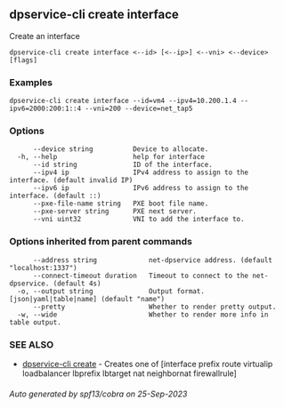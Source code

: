 ## dpservice-cli create interface

Create an interface

```
dpservice-cli create interface <--id> [<--ip>] <--vni> <--device> [flags]
```

### Examples

```
dpservice-cli create interface --id=vm4 --ipv4=10.200.1.4 --ipv6=2000:200:1::4 --vni=200 --device=net_tap5
```

### Options

```
      --device string          Device to allocate.
  -h, --help                   help for interface
      --id string              ID of the interface.
      --ipv4 ip                IPv4 address to assign to the interface. (default invalid IP)
      --ipv6 ip                IPv6 address to assign to the interface. (default ::)
      --pxe-file-name string   PXE boot file name.
      --pxe-server string      PXE next server.
      --vni uint32             VNI to add the interface to.
```

### Options inherited from parent commands

```
      --address string             net-dpservice address. (default "localhost:1337")
      --connect-timeout duration   Timeout to connect to the net-dpservice. (default 4s)
  -o, --output string              Output format. [json|yaml|table|name] (default "name")
      --pretty                     Whether to render pretty output.
  -w, --wide                       Whether to render more info in table output.
```

### SEE ALSO

* [dpservice-cli create](dpservice-cli_create.md)	 - Creates one of [interface prefix route virtualip loadbalancer lbprefix lbtarget nat neighbornat firewallrule]

###### Auto generated by spf13/cobra on 25-Sep-2023
